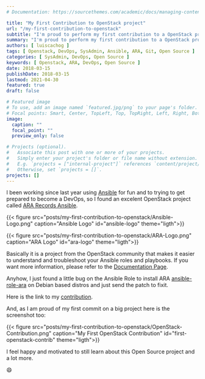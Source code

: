 ```yaml
---
# Documentation: https://sourcethemes.com/academic/docs/managing-content/

title: "My First Contribution to OpenStack project"
url: "/my-first-contribution-to-openstack"
subtitle: "I'm proud to perform my first contribution to a OpenStack project"
summary: "I'm proud to perform my first contribution to a OpenStack project"
authors: [ luiscachog ]
tags: [ Openstack, DevOps, SysAdmin, Ansible, ARA, Git, Open Source ]
categories: [ SysAdmin, DevOps, Open Source ]
keywords: [ Openstack, ARA, DevOps, Open Source ]
date: 2018-03-15
publishDate: 2018-03-15
lastmod: 2021-04-30
featured: true
draft: false

# Featured image
# To use, add an image named `featured.jpg/png` to your page's folder.
# Focal points: Smart, Center, TopLeft, Top, TopRight, Left, Right, BottomLeft, Bottom, BottomRight.
image:
  caption: ""
  focal_point: ""
  preview_only: false

# Projects (optional).
#   Associate this post with one or more of your projects.
#   Simply enter your project's folder or file name without extension.
#   E.g. `projects = ["internal-project"]` references `content/project/deep-learning/index.md`.
#   Otherwise, set `projects = []`.
projects: []
---
```


I been working since last year using [Ansible](https://www.ansible.com/) for fun and to trying to get prepared to become a DevOps, so I found an excelent OpenStack project called [ARA Records Ansible](https://github.com/openstack/ara).

{{< figure src="posts/my-first-contribution-to-openstack/Ansible-Logo.png" caption="Ansible Logo" id="ansible-logo" theme="ligth">}}

{{< figure src="posts/my-first-contribution-to-openstack/ARA-Logo.png" caption="ARA Logo" id="ara-logo" theme="ligth">}}

Basically it  is a project from the OpenStack community that makes it easier to understand and troubleshoot your Ansible roles and playbooks.
If you want more information, please refer to the [Documentation Page](http://ara.readthedocs.io/en/latest/).

Anyhow, I just found a little bug on the Ansible Role to install ARA [ansible-role-ara](https://git.openstack.org/cgit/openstack/ansible-role-ara/) on Debian based distros and just send the patch to fixit.

Here is the link to my [contribution](https://git.openstack.org/cgit/openstack/ansible-role-ara/commit/).

And, as I am proud of my first commit on a big project here is the screenshot too:

{{< figure src="posts/my-first-contribution-to-openstack/OpenStack-Contribution.png" caption="My First OpenStack Contribution" id="first-openstack-contrib" theme="ligth">}}

I feel happy and motivated to still learn about this Open Source project and a lot more.

:smile:

